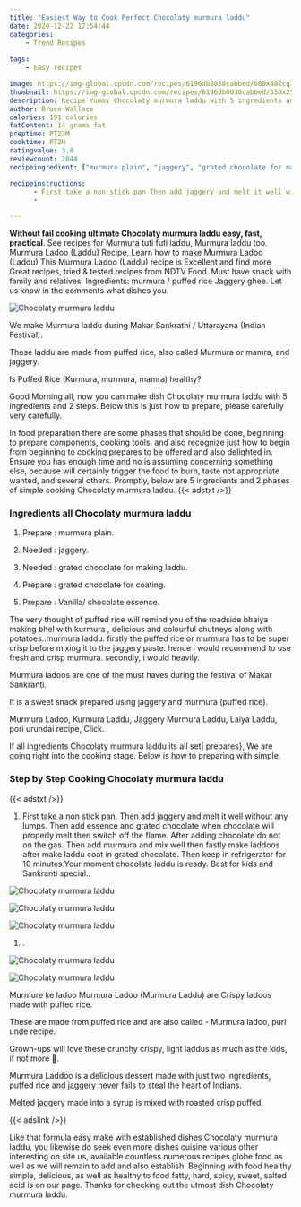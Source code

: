 ```yaml
---
title: "Easiest Way to Cook Perfect Chocolaty murmura laddu"
date: 2020-12-22 17:54:44
categories:
    - Trend Recipes
    
tags:
    - Easy recipes

image: https://img-global.cpcdn.com/recipes/6196db8038cabbed/680x482cq70/chocolaty-murmura-laddu-recipe-main-photo.jpg
thumbnail: https://img-global.cpcdn.com/recipes/6196db8038cabbed/350x250cq70/chocolaty-murmura-laddu-recipe-main-photo.jpg
description: Recipe Yummy Chocolaty murmura laddu with 5 ingredients and 2 stages of easy cooking.
author: Bruce Wallace
calories: 191 calories
fatContent: 14 grams fat
preptime: PT23M
cooktime: PT2H
ratingvalue: 3.8
reviewcount: 2044
recipeingredient: ["murmura plain", "jaggery", "grated chocolate for making laddu", "grated chocolate for coating", "Vanilla chocolate essence"]

recipeinstructions: 
      - First take a non stick pan Then add jaggery and melt it well without any lumps Then add essence and grated chocolate when chocolate will properly melt then switch off the flame After adding chocolate do not on the gas Then add murmura and mix well then fastly make laddoos after make laddu coat in grated chocolate Then keep in refrigerator for 10 minutesYour moment chocolate laddu is ready Best for kids and Sankranti special 
      - 

---
```




**Without fail cooking ultimate Chocolaty murmura laddu easy, fast, practical**. See recipes for Murmura tuti futi laddu, Murmura laddu too. Murmura Ladoo (Laddu) Recipe, Learn how to make Murmura Ladoo (Laddu) This Murmura Ladoo (Laddu) recipe is Excellent and find more Great recipes, tried &amp; tested recipes from NDTV Food. Must have snack with family and relatives. Ingredients: murmura / puffed rice Jaggery ghee. Let us know in the comments what dishes you.


![Chocolaty murmura laddu](https://img-global.cpcdn.com/recipes/6196db8038cabbed/680x482cq70/chocolaty-murmura-laddu-recipe-main-photo.jpg "Chocolaty murmura laddu")



We make Murmura laddu during Makar Sankrathi / Uttarayana (Indian Festival).

These laddu are made from puffed rice, also called Murmura or mamra, and jaggery.

Is Puffed Rice (Kurmura, murmura, mamra) healthy?


Good Morning all, now you can make dish Chocolaty murmura laddu with 5 ingredients and 2 steps. Below this is just how to prepare, please carefully very carefully.

In food preparation there are some phases that should be done, beginning to prepare components, cooking tools, and also recognize just how to begin from beginning to cooking prepares to be offered and also delighted in. Ensure you has enough time and no is assuming concerning something else, because will certainly trigger the food to burn, taste not appropriate wanted, and several others. Promptly, below are 5 ingredients and 2 phases of simple cooking Chocolaty murmura laddu.
{{< adstxt />}}

### Ingredients all Chocolaty murmura laddu


1. Prepare  : murmura plain.

1. Needed  : jaggery.

1. Needed  : grated chocolate for making laddu.

1. Prepare  : grated chocolate for coating.

1. Prepare  : Vanilla/ chocolate essence.


The very thought of puffed rice will remind you of the roadside bhaiya making bhel with kurmura , delicious and colourful chutneys along with potatoes..murmura laddu. firstly the puffed rice or murmura has to be super crisp before mixing it to the jaggery paste. hence i would recommend to use fresh and crisp murmura. secondly, i would heavily.

Murmura ladoos are one of the must haves during the festival of Makar Sankranti.

It is a sweet snack prepared using jaggery and murmura (puffed rice).

Murmura Ladoo, Kurmura Laddu, Jaggery Murmura Laddu, Laiya Laddu, pori urundai recipe, Click.


If all ingredients Chocolaty murmura laddu its all set| prepares}, We are going right into the cooking stage. Below is how to preparing with simple.

### Step by Step Cooking Chocolaty murmura laddu

{{< adstxt />}}


1. First take a non stick pan. Then add jaggery and melt it well without any lumps. Then add essence and grated chocolate when chocolate will properly melt then switch off the flame. After adding chocolate do not on the gas. Then add murmura and mix well then fastly make laddoos after make laddu coat in grated chocolate. Then keep in refrigerator for 10 minutes.Your moment chocolate laddu is ready. Best for kids and Sankranti special..



![Chocolaty murmura laddu](https://img-global.cpcdn.com/steps/9c943649941eed80/160x128cq70/chocolaty-murmura-laddu-recipe-step-1-photo.jpg" "Chocolaty murmura laddu")

![Chocolaty murmura laddu](https://img-global.cpcdn.com/steps/d03d5a37e7881186/160x128cq70/chocolaty-murmura-laddu-recipe-step-1-photo.jpg" "Chocolaty murmura laddu")

![Chocolaty murmura laddu](https://img-global.cpcdn.com/steps/1a7bca088db579cf/160x128cq70/chocolaty-murmura-laddu-recipe-step-1-photo.jpg" "Chocolaty murmura laddu")



1. .



![Chocolaty murmura laddu](https://img-global.cpcdn.com/steps/18ff5d88d6e2e4c0/160x128cq70/chocolaty-murmura-laddu-recipe-step-2-photo.jpg" "Chocolaty murmura laddu")

![Chocolaty murmura laddu](https://img-global.cpcdn.com/steps/32e8d22b6f48d676/160x128cq70/chocolaty-murmura-laddu-recipe-step-2-photo.jpg" "Chocolaty murmura laddu")




Murmure ke ladoo Murmura Ladoo (Murmura Laddu) are Crispy ladoos made with puffed rice.

These are made from puffed rice and are also called - Murmura ladoo, puri unde recipe.

Grown-ups will love these crunchy crispy, light laddus as much as the kids, if not more 🙂.

Murmura Laddoo is a delicious dessert made with just two ingredients, puffed rice and jaggery never fails to steal the heart of Indians.

Melted jaggery made into a syrup is mixed with roasted crisp puffed.


{{< adslink />}}

Like that formula easy make with established dishes Chocolaty murmura laddu, you likewise do seek even more dishes cuisine various other interesting on site us, available countless numerous recipes globe food as well as we will remain to add and also establish. Beginning with food healthy simple, delicious, as well as healthy to food fatty, hard, spicy, sweet, salted acid is on our page. Thanks for checking out the utmost dish Chocolaty murmura laddu.
